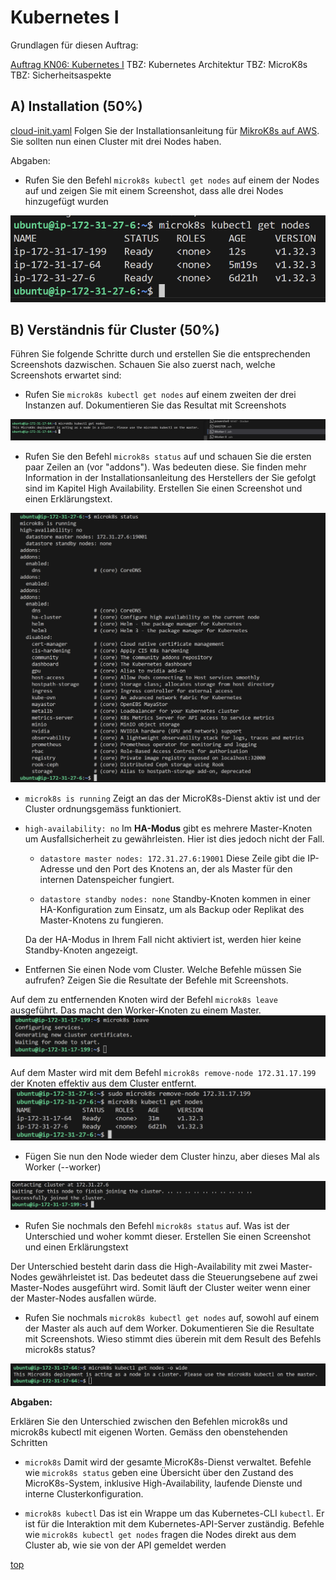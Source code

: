 # Kubernetes I

Grundlagen für diesen Auftrag:

[Auftrag KN06: Kubernetes I](https://gitlab.com/ch-tbz-it/Stud/m347/-/blob/main/Leistungsbeurteilung/KN06/KN06.md?ref_type=heads)
TBZ: Kubernetes Architektur
TBZ: MicroK8s
TBZ: Sicherheitsaspekte


## A) Installation (50%)
[cloud-init.yaml](./microk8s.yaml)
Folgen Sie der Installationsanleitung für [MikroK8s auf AWS](https://gitlab.com/ch-tbz-it/Stud/m347/-/tree/main/Kubernetes/microk8s). Sie sollten nun einen Cluster mit drei Nodes haben.

Abgaben:

- Rufen Sie den Befehl `microk8s kubectl get nodes` auf einem der Nodes auf und zeigen Sie mit einem Screenshot, dass alle drei Nodes hinzugefügt wurden

![Kubernetes Nodes Connected](../image/KN06_A.png)

## B) Verständnis für Cluster (50%)
Führen Sie folgende Schritte durch und erstellen Sie die entsprechenden Screenshots dazwischen. Schauen Sie also zuerst nach, welche Screenshots erwartet sind:

- Rufen Sie `microk8s kubectl get nodes` auf einem zweiten der drei Instanzen auf. Dokumentieren Sie das Resultat mit Screenshots

![get nodes from Worker](../image/KN06_B1.png)
- Rufen Sie den Befehl `microk8s status` auf und schauen Sie die ersten paar Zeilen an (vor "addons"). Was bedeuten diese. Sie finden mehr Information in der Installationsanleitung des Herstellers der Sie gefolgt sind im Kapitel High Availability. Erstellen Sie einen Screenshot und einen Erklärungstext.

![microk8s status](../image/KN06_B2.png)

- `microk8s is running`
Zeigt an das der MicroK8s-Dienst aktiv ist und der Cluster ordnungsgemäss funktioniert.
- `high-availability: no`
    Im **HA-Modus** gibt es mehrere Master-Knoten um Ausfallsicherheit zu gewährleisten. Hier ist dies jedoch nicht der Fall.
    - `datastore master nodes: 172.31.27.6:19001`
    Diese Zeile gibt die IP-Adresse und den Port des Knotens an, der als Master für den internen Datenspeicher fungiert.

    - `datastore standby nodes: none`
    Standby-Knoten kommen in einer HA-Konfiguration zum Einsatz, um als Backup oder Replikat des Master-Knotens zu fungieren.

    Da der HA-Modus in Ihrem Fall nicht aktiviert ist, werden hier keine Standby-Knoten angezeigt.
    
- Entfernen Sie einen Node vom Cluster. Welche Befehle müssen Sie aufrufen? Zeigen Sie die Resultate der Befehle mit Screenshots.

Auf dem zu entfernenden Knoten wird der Befehl `microk8s leave` ausgeführt. Das macht den Worker-Knoten zu einem Master.
![microk8s leave](../image/KN06_B3.png)

Auf dem Master wird mit dem Befehl `microk8s remove-node 172.31.17.199` der Knoten effektiv aus dem Cluster entfernt. 
![microk8s remove-node](../image/KN06_B4.png)

- Fügen Sie nun den Node wieder dem Cluster hinzu, aber dieses Mal als Worker (--worker)

![microk8s remove-node](../image/KN06_B5.png)


- Rufen Sie nochmals den Befehl `microk8s status` auf. Was ist der Unterschied und woher kommt dieser. Erstellen Sie einen Screenshot und einen Erklärungstext

Der Unterschied besteht darin dass die High-Availability mit zwei Master-Nodes gewährleistet ist. Das bedeutet dass die Steuerungsebene auf zwei Master-Nodes ausgeführt wird. Somit läuft der Cluster weiter wenn einer der Master-Nodes ausfallen würde.

- Rufen Sie nochmals `microk8s kubectl get nodes` auf, sowohl auf einem der Master als auch auf dem Worker. Dokumentieren Sie die Resultate mit Screenshots. Wieso stimmt dies überein  mit dem Result des Befehls microk8s status?

![Worker Output](../image/KN06_B6.png)

**Abgaben:**

Erklären Sie den Unterschied zwischen den Befehlen microk8s und microk8s kubectl mit eigenen Worten.
Gemäss den obenstehenden Schritten

- `microk8s`
Damit wird der gesamte MicroK8s-Dienst verwaltet. Befehle wie `microk8s status` geben eine Übersicht über den Zustand des MicroK8s-System, inklusive High-Availability, laufende Dienste und interne Clusterkonfiguration.


- `microk8s kubectl`
Das ist ein Wrappe um das Kubernetes-CLI `kubectl`. Er ist für die Interaktion mit dem Kubernetes-API-Server zuständig. Befehle wie `microk8s kubectl get nodes` fragen die Nodes direkt aus dem Cluster ab, wie sie von der API gemeldet werden

[top](#kubernetes-i)
